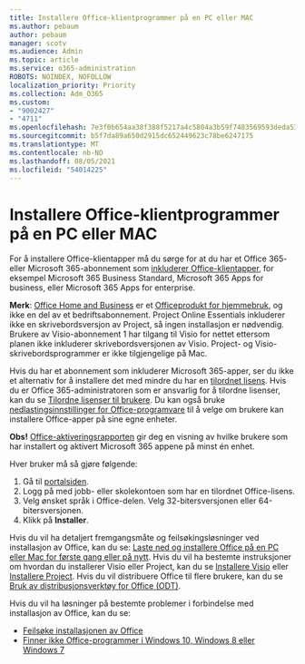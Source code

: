 ```yaml
---
title: Installere Office-klientprogrammer på en PC eller MAC
ms.author: pebaum
author: pebaum
manager: scotv
ms.audience: Admin
ms.topic: article
ms.service: o365-administration
ROBOTS: NOINDEX, NOFOLLOW
localization_priority: Priority
ms.collection: Adm_O365
ms.custom:
- "9002427"
- "4711"
ms.openlocfilehash: 7e3f0b654aa38f388f5217a4c5804a3b59f7483569593deda5332068dd631b0b
ms.sourcegitcommit: b5f7da89a650d2915dc652449623c78be6247175
ms.translationtype: MT
ms.contentlocale: nb-NO
ms.lasthandoff: 08/05/2021
ms.locfileid: "54014225"
---
```

# <a name="installing-office-client-apps-on-a-pc-or-mac"></a>Installere Office-klientprogrammer på en PC eller MAC

For å installere Office-klientapper må du sørge for at du har et Office 365- eller Microsoft 365-abonnement som [inkluderer Office-klientapper](https://support.office.com/article/office-for-home-and-office-for-business-plans-28cbc8cf-1332-4f04-9123-9b660abb629e), for eksempel Microsoft 365 Business Standard, Microsoft 365 Apps for business, eller Microsoft 365 Apps for enterprise.

**Merk**: [Office Home and Business](https://support.microsoft.com/office/office-for-home-and-office-for-business-plans-28cbc8cf-1332-4f04-9123-9b660abb629e) er et [Officeprodukt for hjemmebruk](https://support.office.com/article/28cbc8cf-1332-4f04-9123-9b660abb629e?wt.mc_id=Alchemy_ClientDIA), og ikke en del av et bedriftsabonnement. Project Online Essentials inkluderer ikke en skrivebordsversjon av Project, så ingen installasjon er nødvendig. Brukere av Visio-abonnement 1 har tilgang til Visio for nettet ettersom planen ikke inkluderer skrivebordsversjonen av Visio. Project- og Visio-skrivebordsprogrammer er ikke tilgjengelige på Mac.

Hvis du har et abonnement som inkluderer Microsoft 365-apper, ser du ikke et alternativ for å installere det med mindre du har en [tilordnet lisens](https://support.office.com/article/what-office-365-business-product-or-license-do-i-have-f8ab5e25-bf3f-4a47-b264-174b1ee925fd?wt.mc_id=scl_installoffice_home). Hvis du er Office 365-administratoren som er ansvarlig for å tilordne lisenser, kan du se [Tilordne lisenser til brukere](https://support.office.com/article/assign-licenses-to-users-in-office-365-for-business-997596b5-4173-4627-b915-36abac6786dc?wt.mc_id=scl_installoffice_home). Du kan også bruke [nedlastingsinnstillinger for Office-programvare](https://docs.microsoft.com/DeployOffice/manage-software-download-settings-office-365) til å velge om brukere kan installere Office-apper på sine egne enheter.

**Obs!** [Office-aktiveringsrapporten](https://docs.microsoft.com/microsoft-365/admin/activity-reports/microsoft-office-activations?view=o365-worldwide) gir deg en visning av hvilke brukere som har installert og aktivert Microsoft 365 appene på minst én enhet.

Hver bruker må så gjøre følgende:

1. Gå til [portalsiden](https://portal.office.com/OLS/MySoftware.aspx).
2. Logg på med jobb- eller skolekontoen som har en tilordnet Office-lisens. 
3. Velg ønsket språk i Office-delen. Velg 32-bitersversjonen eller 64-bitersversjonen.
4. Klikk på **Installer**.

Hvis du vil ha detaljert fremgangsmåte og feilsøkingsløsninger ved installasjon av Office, kan du se: [Laste ned og installere Office på en PC eller Mac for første gang eller på nytt](https://support.office.com/article/4414eaaf-0478-48be-9c42-23adc4716658?wt.mc_id=Alchemy_ClientDIA). Hvis du vil ha bestemte instruksjoner om hvordan du installerer Visio eller Project, kan du se [Installere Visio](https://support.office.com/article/f98f21e3-aa02-4827-9167-ddab5b025710) eller [Installere Project](https://support.office.com/article/7059249b-d9fe-4d61-ab96-5c5bf435f281). Hvis du vil distribuere Office til flere brukere, kan du se [Bruk av distribusjonsverktøy for Office (ODT)](https://docs.microsoft.com/alchemyinsights/using-the-office-deployment-tool).

Hvis du vil ha løsninger på bestemte problemer i forbindelse med installasjon av Office, kan du se:
- [Feilsøke installasjonen av Office](https://support.office.com/article/35ff2def-e0b2-4dac-9784-4cf212c1f6c2#BKMK_ErrorMessages)
- [Finner ikke Office-programmer i Windows 10, Windows 8 eller Windows 7](https://support.office.com/article/can-t-find-office-applications-in-windows-10-windows-8-or-windows-7-907ce545-6ae8-459b-8d9d-de6764a635d6)
